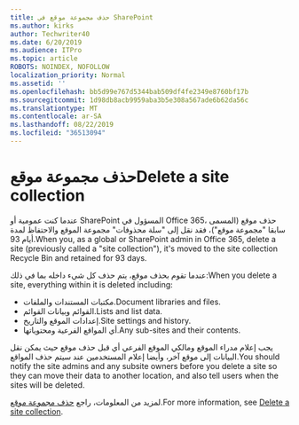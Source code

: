 ```yaml
---
title: حذف مجموعة موقع في SharePoint
ms.author: kirks
author: Techwriter40
ms.date: 6/20/2019
ms.audience: ITPro
ms.topic: article
ROBOTS: NOINDEX, NOFOLLOW
localization_priority: Normal
ms.assetid: ''
ms.openlocfilehash: bb5d99e767d5344bab509df4fe2349e8760bf17b
ms.sourcegitcommit: 1d98db8acb9959aba3b5e308a567ade6b62da56c
ms.translationtype: MT
ms.contentlocale: ar-SA
ms.lasthandoff: 08/22/2019
ms.locfileid: "36513094"
---
```

# <a name="delete-a-site-collection"></a><span data-ttu-id="aea10-102">حذف مجموعة موقع</span><span class="sxs-lookup"><span data-stu-id="aea10-102">Delete a site collection</span></span>

<span data-ttu-id="aea10-103">عندما كنت عمومية أو SharePoint المسؤول في Office 365، حذف موقع (المسمى سابقا "مجموعة موقع")، فقد نقل إلى "سلة محذوفات" مجموعة الموقع والاحتفاظ لمدة أيام 93.</span><span class="sxs-lookup"><span data-stu-id="aea10-103">When you, as a global or SharePoint admin in Office 365, delete a site (previously called a "site collection"), it's moved to the site collection Recycle Bin and retained for 93 days.</span></span> 

<span data-ttu-id="aea10-104">عندما تقوم بحذف موقع، يتم حذف كل شيء داخله بما في ذلك:</span><span class="sxs-lookup"><span data-stu-id="aea10-104">When you delete a site, everything within it is deleted including:</span></span>

- <span data-ttu-id="aea10-105">مكتبات المستندات والملفات.</span><span class="sxs-lookup"><span data-stu-id="aea10-105">Document libraries and files.</span></span>
- <span data-ttu-id="aea10-106">القوائم وبيانات القوائم.</span><span class="sxs-lookup"><span data-stu-id="aea10-106">Lists and list data.</span></span>
- <span data-ttu-id="aea10-107">إعدادات الموقع والتاريخ.</span><span class="sxs-lookup"><span data-stu-id="aea10-107">Site settings and history.</span></span>
- <span data-ttu-id="aea10-108">أي المواقع الفرعية ومحتوياتها.</span><span class="sxs-lookup"><span data-stu-id="aea10-108">Any sub-sites and their contents.</span></span>

<span data-ttu-id="aea10-109">يجب إعلام مدراء الموقع ومالكي الموقع الفرعي أي قبل حذف موقع حيث يمكن نقل البيانات إلى موقع آخر، وأيضا إعلام المستخدمين عند سيتم حذف المواقع.</span><span class="sxs-lookup"><span data-stu-id="aea10-109">You should notify the site admins and any subsite owners before you delete a site so they can move their data to another location, and also tell users when the sites will be deleted.</span></span> 

<span data-ttu-id="aea10-110">لمزيد من المعلومات، راجع [حذف مجموعة موقع](https://docs.microsoft.com/sharepoint/delete-site-collection).</span><span class="sxs-lookup"><span data-stu-id="aea10-110">For more information, see [Delete a site collection](https://docs.microsoft.com/sharepoint/delete-site-collection).</span></span> 
